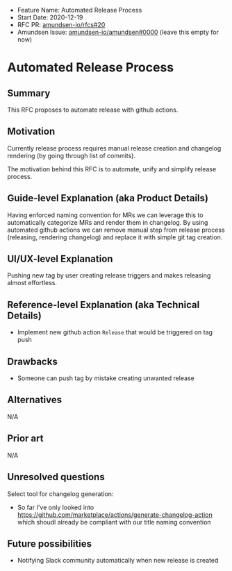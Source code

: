 - Feature Name: Automated Release Process
- Start Date: 2020-12-19
- RFC PR: [amundsen-io/rfcs#20](https://github.com/amundsen-io/rfcs/pull/20)
- Amundsen Issue: [amundsen-io/amundsen#0000](https://github.com/amundsen-io/amundsen/issues/0000) (leave this empty for now)

# Automated Release Process

## Summary

This RFC proposes to automate release with github actions. 

## Motivation

Currently release process requires manual release creation and changelog rendering (by going through list of commits).

The motivation behind this RFC is to automate, unify and simplify release process.

## Guide-level Explanation (aka Product Details)

Having enforced naming convention for MRs we can leverage this to automatically categorize MRs and render them in 
changelog. By using automated github actions we can remove manual step from release process (releasing, rendering changelog) 
and replace it with simple git tag creation.

## UI/UX-level Explanation

Pushing new tag by user creating release triggers and makes releasing almost effortless.

## Reference-level Explanation (aka Technical Details)

- Implement new github action `Release` that would be triggered on tag push

## Drawbacks

- Someone can push tag by mistake creating unwanted release

## Alternatives

N/A

## Prior art

N/A 

## Unresolved questions

Select tool for changelog generation:
- So far I've only looked into https://github.com/marketplace/actions/generate-changelog-action which shoudl already be compliant with our title naming convention

## Future possibilities

- Notifying Slack community automatically when new release is created
